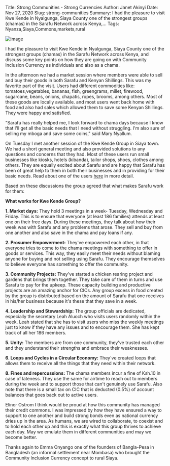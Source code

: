 Title: Strong Communities - Strong Currencies
Author: Janet Akinyi
Date: Nov 27, 2020
Slug: strong-communities
Summary: I had the pleasure to visit Kwe Kende in Nyalgunga, Siaya County one of the strongest groups (chamas) in the Sarafu Network across Kenya,...
Tags: Nyanza,Siaya,Commons,markets,rural

![image](/images/blog/strong-communities1.webp)

I had the pleasure to visit Kwe Kende in Nyalgunga, Siaya County one of
the strongest groups (chamas) in the Sarafu Network across Kenya, and
discuss some key points on how they are going on with Community
Inclusion Currency as individuals and also as a chama.

In the afternoon we had a market session where members were able to sell
and buy their goods in both Sarafu and Kenyan Shillings. This was my
favorite part of the visit. Users had different commodities like:
tomatoes,vegetables, bananas, fish, greengrams, millet, firewood,
sugarcane, beans, onions, chapatis, ropes, brooms, among others. Most of
these goods are locally available. and most users went back home with
food and also had sales which allowed them to save some Kenyan
Shillings. They were happy and satisfied.

"Sarafu has really helped me, I look forward to chama days because I
know that I'll get all the basic needs that I need without struggling.
I'm also sure of selling my mboga and save some coins," said Mary
Nyallum.

On Tuesday I met another session of the Kwe Kende Group in Siaya town.
We had a short general meeting and also provided solutions to any
questions and concerns that they had. Most of these users run small
businesses like kiosks, hotels (kibanda), tailor shops, shoes, clothes
among others. They are equally excited about Sarafu and are happy that
Sarafu has been of great help to them in both their businesses and in
providing for their basic needs. Read about one of the users
[here](https://www.grassrootseconomics.org/post/rural-sarafu-cic-impacts)
in more detail.

Based on these discussions the group agreed that what makes Sarafu work
for them:

**What works for Kwe Kende Group?**

**1. Market days:** They hold 3 meetings in a week- Tuesday, Wednesday
and Friday. This is to ensure that everyone (at least 186 families)
attends at least one on their free days. During these meetings, they
talk about how their week was with Sarafu and any problems that arose.
They sell and buy from one another and also save in the chama and pay
loans if any.

**2. Prosumer Empowerment:** They've empowered each other, in that
everyone tries to come to the chama meetings with something to offer in
goods or services. This way, they easily meet their needs without
blaming anyone for buying and not selling using Sarafu. They encourage
themselves to believe everyone has something to offer the community.

**3. Community Projects:** They've started a chicken rearing project
and gardens that brings them together. They take care of them in turns
and use Sarafu to pay for the upkeep. These capacity building and
productive projects are an amazing anchor for CICs. Any group excess in
food created by the group is distributed based on the amount of Sarafu
that one receives in his/her business because it's these that they save
in a week.

**4. Leadership and Stewardship:** The group officials are dedicated,
especially the secretary Leah Aluoch who visits users randomly within
the week. Leah stated that she has to visit users who miss the weekly
meetings just to know if they have any issues and to encourage them. She
has kept track of all her 186 members.

**5. Unity:** The members are from one community, they've trusted each
other and they understand their strengths and embrace their weaknesses.

**6. Loops and Cycles in a Circular Economy:** They've created loops
that allows them to receive all the things that they need within their
network.

**8. Fines and repercussions:** The chama members incur a fine of Ksh.10
in case of lateness. They use the same for airtime to reach out to
members during the week and to support those that can't genuinely use
Sarafu. Also note that there is a small tax on CIC that is deducted
(0.5%) of account balances that goes back out to active users.

Elinor Ostrom I think would be proud at how this community has managed
their credit commons. I was impressed by how they have ensured a way to
support to one another and build strong bonds even as national currency
dries up in the area. As humans, we are wired to collaborate, to coexist
and to hold each other up and this is exactly what this group thrives to
achieve each day. May we emulate them in different communities and may
we become better.

Thanks again to Emma Onyango one of the founders of Bangla-Pesa in
Bangladesh (an informal settlement near Mombasa) who brought the
Community Inclusion Currency concept to rural Siaya.
